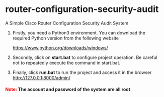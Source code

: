 # router-configuration-security-audit
A Simple Cisco Router Configuration Security Audit System

1. Firstly, you need a Python3 environment. You can download the required Python version from the following website

    https://www.python.org/downloads/windows/

2. Secondly, click on **start.bat** to configure project operation. Be careful not to repeatedly execute the command in start.bat.

3. Finally, click **run.bat** to run the project and access it in the browser
  http://127.0.0.1:8000/admin/



#### <font color=red>**Note:**</font> The account and password of the system are all **root**
